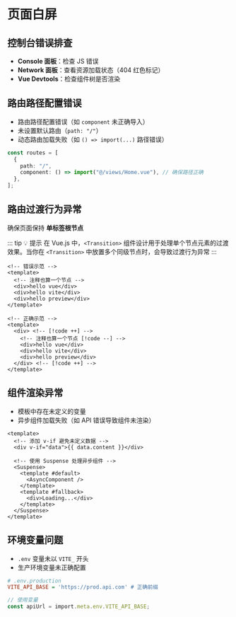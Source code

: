 # 页面白屏

## 控制台错误排查

- **Console 面板**：检查 JS 错误
- **Network 面板**：查看资源加载状态（404 红色标记）
- **Vue Devtools**：检查组件树是否渲染

## 路由路径配置错误

- 路由路径配置错误（如 `component` 未正确导入）
- 未设置默认路由（`path: "/"`）
- 动态路由加载失败（如 `() => import(...)` 路径错误）

```ts [src/router/modules/ruotes.ts]
const routes = [
  {
    path: "/",
    component: () => import("@/views/Home.vue"), // 确保路径正确
  },
];
```

## 路由过渡行为异常

确保页面保持 **单标签根节点**

::: tip 💡 提示
在 Vue.js 中，`<Transition>` 组件设计用于处理单个节点元素的过渡效果。当你在 `<Transition>` 中放置多个同级节点时，会导致过渡行为异常
:::

```vue [vue]
<!-- 错误示范 -->
<template>
  <!-- 注释也算一个节点 -->
  <div>hello vue</div>
  <div>hello vite</div>
  <div>hello preview</div>
</template>

<!-- 正确示范 -->
<template>
  <div> <!-- [!code ++] -->
    <!-- 注释也算一个节点 [!code --] -->
    <div>hello vue</div>
    <div>hello vite</div>
    <div>hello preview</div>
  </div> <!-- [!code ++] -->
</template>
```

## 组件渲染异常

- 模板中存在未定义的变量
- 异步组件加载失败（如 API 错误导致组件未渲染）

```vue [vue]
<template>
  <!-- 添加 v-if 避免未定义数据 -->
  <div v-if="data">{{ data.content }}</div>

  <!-- 使用 Suspense 处理异步组件 -->
  <Suspense>
    <template #default>
      <AsyncComponent />
    </template>
    <template #fallback>
      <div>Loading...</div>
    </template>
  </Suspense>
</template>
```

## 环境变量问题

- `.env` 变量未以 `VITE_` 开头
- 生产环境变量未正确配置

```ini [.env.production]
# .env.production
VITE_API_BASE = 'https://prod.api.com' # 正确前缀
```

```ts
// 使用变量
const apiUrl = import.meta.env.VITE_API_BASE;
```
